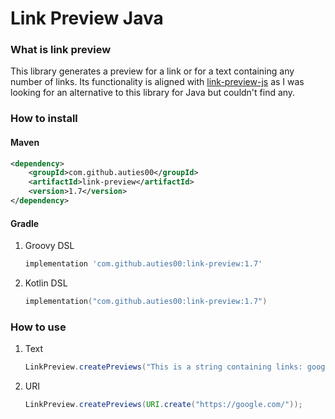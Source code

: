 # Link Preview Java

### What is link preview

This library generates a preview for a link or for a text containing any number of links. 
Its functionality is aligned with [link-preview-js](https://github.com/ospfranco/link-preview-js) 
as I was looking for an alternative to this library for Java but couldn't find any.

### How to install

#### Maven

```xml
<dependency>
    <groupId>com.github.auties00</groupId>
    <artifactId>link-preview</artifactId>
    <version>1.7</version>
</dependency>
```

#### Gradle

1. Groovy DSL
   ```groovy
   implementation 'com.github.auties00:link-preview:1.7'
   ```

2. Kotlin DSL
   ```kotlin
   implementation("com.github.auties00:link-preview:1.7")
   ```
   
### How to use

1. Text
   ```java
   LinkPreview.createPreviews("This is a string containing links: google.com");
   ```
   
2. URI
   ```java
   LinkPreview.createPreviews(URI.create("https://google.com/"));
   ```